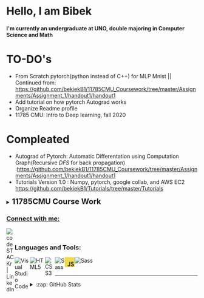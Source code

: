 # Hello, I am Bibek


#### I'm currently an undergraduate at UNO, double majoring in Computer Science and Math




# TO-DO's
- From Scratch pytorch(python instead of C++) for MLP Mnist || Continued from: https://github.com/bekiekB1/11785CMU_Coursework/tree/master/Assignments/Assignment_1/handout1/handout1
- Add tutorial on how pytorch Autograd works
- Organize Readme profile
- 11785 CMU: Intro to Deep learning, fall 2020 

# Compleated
- Autograd of Pytorch: Automatic Differentation using Computation Graph(Recursive *DFS* for back propagation) :https://github.com/bekiekB1/11785CMU_Coursework/tree/master/Assignments/Assignment_1/handout1/handout1
- Tutorials Version 1.0 : Numpy, pytorch, google collab, and AWS EC2 https://github.com/bekiekB1/Tutorials/tree/master/Tutorials

<details>
<summary> <b style = "font-size: 20px;">11785CMU Course Work</b></summary>

<ul>
<li><a href="https://github.com/bekiekB1/Tutorials" />Tutorials</li>
<li><a href="https://github.com/bekiekB1/11785CMU_Coursework" />Assignments</li>
<li><a href="https://github.com/bekiekB1/Tutorials" />Recitation</li>
<li><a href="https://github.com/bekiekB1/Tutorials" />Lectures Notes</li>
</ul>
</details>




### Connect with me:

[<img align="left" alt="codeSTACKr | LinkedIn" width="22px" src="https://cdn.jsdelivr.net/npm/simple-icons@v3/icons/linkedin.svg" />][linkedin]

<br />

### Languages and Tools:

[<img align="left" alt="Visual Studio Code" width="40px" src="https://miro.medium.com/max/1034/1*JupRAYk4Q2xyEBWVV4SNyg.jpeg" />][pytorch]
[<img align="left" alt="HTML5" width="40px" src="https://miro.medium.com/max/8642/1*iIXOmGDzrtTJmdwbn7cGMw.png" />][java]
[<img align="left" alt="CSS3" width="26px" src="https://www.python.org/static/opengraph-icon-200x200.png" />][python]
[<img align="left" alt="Sass" width="26px" src="https://upload.wikimedia.org/wikipedia/commons/thumb/0/05/Scikit_learn_logo_small.svg/1200px-Scikit_learn_logo_small.svg.png" />][sklearn]
[<img align="left" alt="JavaScript" width="26px" src="https://raw.githubusercontent.com/github/explore/80688e429a7d4ef2fca1e82350fe8e3517d3494d/topics/javascript/javascript.png" />][jsplaylist]
[<img align="left" alt="Sass" width="65px" src="https://miro.medium.com/max/600/1*HLziSq4zU8TNCNJBuuQQVw.jpeg" />][tf]


<br />
<br />

---

<details>
  <summary>:zap: GitHub Stats</summary>

  <img align="left" alt="Bibek's GitHub Stats" src="https://github-readme-stats.codestackr.vercel.app/api?username=bekiekB1&show_icons=true&hide_border=true" />

</details>

[pytorch]: https://pytorch.org/
[website]: https://codeSTACKr.com
[course]: http://vsCodeHero.com
[twitter]: https://twitter.com/codeSTACKr
[youtube]: https://youtube.com/codeSTACKr
[instagram]: https://instagram.com/codeSTACKr
[linkedin]: https://www.linkedin.com/in/bibek-karki-532411196/
[java]: https://www.java.com/en/list=PLkwxH9e_vrAJ0WbEsFA9W3I1W-g_BTsbt
[jsplaylist]: https://www.javascript.com/list=PLkwxH9e_vrALRJKu7wfXby3MKeflhTu6B
[python]: https://www.python.org
[sklearn]: https://scikit-learn.org/stable/
[tf]: https://www.tensorflow.org/
